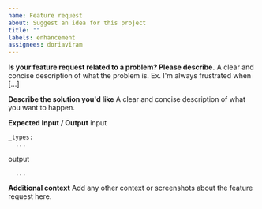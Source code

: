 ```yaml
---
name: Feature request
about: Suggest an idea for this project
title: ""
labels: enhancement
assignees: doriaviram
---
```


**Is your feature request related to a problem? Please describe.**
A clear and concise description of what the problem is. Ex. I'm always frustrated when [...]

**Describe the solution you'd like**
A clear and concise description of what you want to happen.

**Expected Input / Output**
input

```
_types:
  ...
```

output

```
  ...
```

**Additional context**
Add any other context or screenshots about the feature request here.

